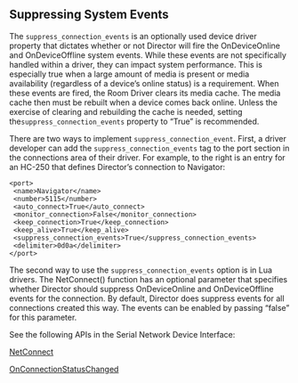 ## Suppressing System Events

The `suppress_connection_events` is an optionally used device driver property that dictates whether or not Director will fire the OnDeviceOnline and OnDeviceOffline system events. While these events are not specifically handled within a driver, they can impact system performance. This is especially true when a large amount of media is present or media availability (regardless of a device’s online status) is a requirement. When these events are fired, the Room Driver clears its media cache. The media cache then must be rebuilt when a device comes back online. Unless the exercise of clearing and rebuilding the cache is needed, setting the`suppress_connection_events` property to “True” is recommended.

There are two ways to implement `suppress_connection_event`. First, a driver developer can add the `suppress_connection_events` tag to the port section in the connections area of their driver. For example, to the right is an entry for an HC-250 that defines Director’s connection to Navigator:

```
<port>
 <name>Navigator</name>
 <number>5115</number>
 <auto_connect>True</auto_connect>
 <monitor_connection>False</monitor_connection>
 <keep_connection>True</keep_connection>
 <keep_alive>True</keep_alive>
 <suppress_connection_events>True</suppress_connection_events>
 <delimiter>0d0a</delimiter>
</port>
```

The second way to use the `suppress_connection_events` option is in Lua drivers. The NetConnect() function has an optional parameter that specifies whether Director should suppress OnDeviceOnline and OnDeviceOffline events for the connection. By default, Director does suppress events for all connections created this way. The events can be enabled by passing “false” for this parameter.

See the following APIs in the Serial Network Device Interface:

[NetConnect][1]

[OnConnectionStatusChanged][2]



[1]:	https://snap-one.github.io/docs-driverworks-api/#serial-and-network-interface-netconnect
[2]:	https://snap-one.github.io/docs-driverworks-api/#serial-and-network-interface-onconnectionstatuschanged